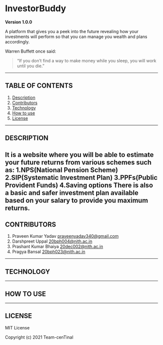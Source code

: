 # InvestorBuddy

**Version 1.0.0**

A platform that gives you a peek into the future revealing how your investments will perform so that you can manage you 
wealth and plans accordingly.

Warren Buffett once said:
>“If you don’t find a way to make money while you sleep,
>you will work until you die.”

---

## TABLE OF CONTENTS

1. [Description](#description)
2. [Contributors](#contributors)
3. [Technology](#technology)
4. [How to use](#how-to-use)
5. [License](#license)

---
<a name="description"></a>
## DESCRIPTION

It is a website where you will be able to estimate your future returns from various schemes such as:
1.NPS(National Pension Scheme)
2.SIP(Systematic Investment Plan)
3.PPFs(Public Provident Funds)
4.Saving options
There is also a basic and safer investment plan available based on your salary to provide you maximum returns.
---
<a name="contributors"></a>
## CONTRIBUTORS

1. Praveen Kumar Yadav praveenyadav340@gmail.com
2. Darshpreet Uppal 20bph004@nith.ac.in
3. Prashant Kumar Bhaiya 20dec002@nith.ac.in
4. Pragya Bansal 20bph023@nith.ac.in

---
<a name="technology"></a>
## TECHNOLOGY

---
<a name="how-to-use"></a>
## HOW TO USE

---
<a name="license"></a>
## LICENSE

MIT License

Copyright (c) 2021 Team-cenTinal
